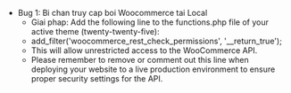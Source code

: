 - Bug 1: Bi chan truy cap boi Woocommerce tai Local
  - Giai phap: Add the following line to the functions.php file of your active theme (twenty-twenty-five):
  - add_filter('woocommerce_rest_check_permissions', '\_\_return_true');
  - This will allow unrestricted access to the WooCommerce API.
  - Please remember to remove or comment out this line when deploying your website to a live production environment to ensure proper security settings for the API.
